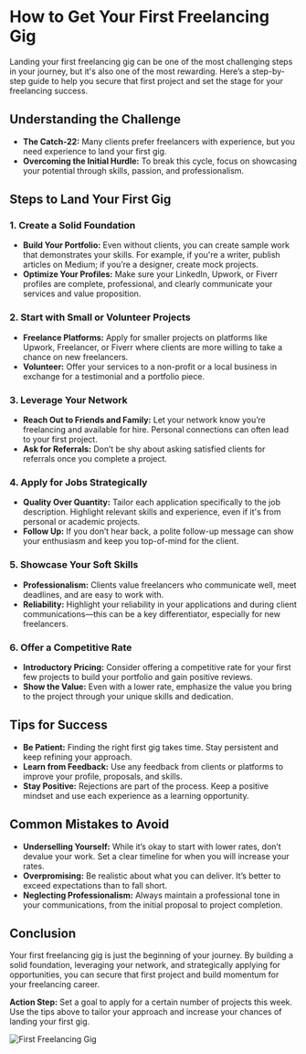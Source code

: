 # How to Get Your First Freelancing Gig

Landing your first freelancing gig can be one of the most challenging steps in your journey, but it's also one of the most rewarding. Here’s a step-by-step guide to help you secure that first project and set the stage for your freelancing success.

## Understanding the Challenge

- **The Catch-22:** Many clients prefer freelancers with experience, but you need experience to land your first gig.
- **Overcoming the Initial Hurdle:** To break this cycle, focus on showcasing your potential through skills, passion, and professionalism.

## Steps to Land Your First Gig

### 1. **Create a Solid Foundation**

- **Build Your Portfolio:** Even without clients, you can create sample work that demonstrates your skills. For example, if you're a writer, publish articles on Medium; if you’re a designer, create mock projects.
- **Optimize Your Profiles:** Make sure your LinkedIn, Upwork, or Fiverr profiles are complete, professional, and clearly communicate your services and value proposition.

### 2. **Start with Small or Volunteer Projects**

- **Freelance Platforms:** Apply for smaller projects on platforms like Upwork, Freelancer, or Fiverr where clients are more willing to take a chance on new freelancers.
- **Volunteer:** Offer your services to a non-profit or a local business in exchange for a testimonial and a portfolio piece.

### 3. **Leverage Your Network**

- **Reach Out to Friends and Family:** Let your network know you’re freelancing and available for hire. Personal connections can often lead to your first project.
- **Ask for Referrals:** Don’t be shy about asking satisfied clients for referrals once you complete a project.

### 4. **Apply for Jobs Strategically**

- **Quality Over Quantity:** Tailor each application specifically to the job description. Highlight relevant skills and experience, even if it's from personal or academic projects.
- **Follow Up:** If you don’t hear back, a polite follow-up message can show your enthusiasm and keep you top-of-mind for the client.

### 5. **Showcase Your Soft Skills**

- **Professionalism:** Clients value freelancers who communicate well, meet deadlines, and are easy to work with.
- **Reliability:** Highlight your reliability in your applications and during client communications—this can be a key differentiator, especially for new freelancers.

### 6. **Offer a Competitive Rate**

- **Introductory Pricing:** Consider offering a competitive rate for your first few projects to build your portfolio and gain positive reviews.
- **Show the Value:** Even with a lower rate, emphasize the value you bring to the project through your unique skills and dedication.

## Tips for Success

- **Be Patient:** Finding the right first gig takes time. Stay persistent and keep refining your approach.
- **Learn from Feedback:** Use any feedback from clients or platforms to improve your profile, proposals, and skills.
- **Stay Positive:** Rejections are part of the process. Keep a positive mindset and use each experience as a learning opportunity.

## Common Mistakes to Avoid

- **Underselling Yourself:** While it’s okay to start with lower rates, don’t devalue your work. Set a clear timeline for when you will increase your rates.
- **Overpromising:** Be realistic about what you can deliver. It’s better to exceed expectations than to fall short.
- **Neglecting Professionalism:** Always maintain a professional tone in your communications, from the initial proposal to project completion.

## Conclusion

Your first freelancing gig is just the beginning of your journey. By building a solid foundation, leveraging your network, and strategically applying for opportunities, you can secure that first project and build momentum for your freelancing career.

**Action Step:** Set a goal to apply for a certain number of projects this week. Use the tips above to tailor your approach and increase your chances of landing your first gig.

![First Freelancing Gig](./images/first-freelancing-gig.png)
